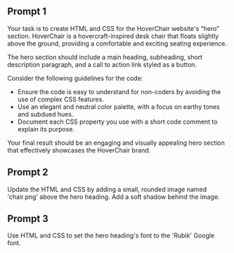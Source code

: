 ## Prompt 1
Your task is to create HTML and CSS for the HoverChair website's “hero” section. HoverChair is a hovercraft-inspired desk chair that floats slightly above the ground, providing a comfortable and exciting seating experience.

The hero section should include a main heading, subheading, short description paragraph, and a call to action link styled as a button. 

Consider the following guidelines for the code:
 * Ensure the code is easy to understand for non-coders by avoiding the use of complex CSS features.
 * Use an elegant and neutral color palette, with a focus on earthy tones and subdued hues.
 * Document each CSS property you use with a short code comment to explain its purpose.

Your final result should be an engaging and visually appealing hero section that effectively showcases the HoverChair brand.

## Prompt 2
Update the HTML and CSS by adding a small, rounded image named 'chair.png' above the hero heading. Add a soft shadow behind the image.

## Prompt 3
Use HTML and CSS to set the hero heading's font to the 'Rubik' Google font.
